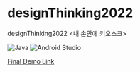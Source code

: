 # designThinking2022
designThinking2022 <내 손안에 키오스크>

![Java](https://img.shields.io/badge/java-%23ED8B00.svg?style=for-the-badge&logo=java&logoColor=white)
![Android Studio](https://img.shields.io/badge/Android%20Studio-3DDC84.svg?style=for-the-badge&logo=android-studio&logoColor=white)

 
[Final Demo Link](https://youtu.be/mVs09F_JE90)
